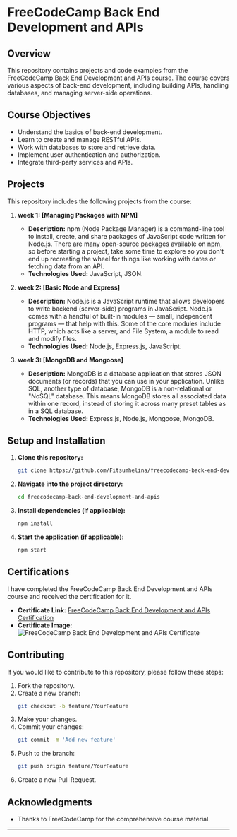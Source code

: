 

# FreeCodeCamp Back End Development and APIs

## Overview

This repository contains projects and code examples from the FreeCodeCamp Back End Development and APIs course. The course covers various aspects of back-end development, including building APIs, handling databases, and managing server-side operations.

## Course Objectives

- Understand the basics of back-end development.
- Learn to create and manage RESTful APIs.
- Work with databases to store and retrieve data.
- Implement user authentication and authorization.
- Integrate third-party services and APIs.

## Projects

This repository includes the following projects from the course:

1. **week 1: [Managing Packages with NPM]**
   - **Description:** npm (Node Package Manager) is a command-line tool to install, create, and share packages of JavaScript code written for Node.js. There are many open-source packages available on npm, so before starting a project, take some time to explore so you don't end up recreating the wheel for things like working with dates or fetching data from an API.
   - **Technologies Used:** JavaScript, JSON.

2. **week 2: [Basic Node and Express]**
   - **Description:** Node.js is a JavaScript runtime that allows developers to write backend (server-side) programs in JavaScript. Node.js comes with a handful of built-in modules — small, independent programs — that help with this. Some of the core modules include HTTP, which acts like a server, and File System, a module to read and modify files.
   - **Technologies Used:** Node.js, Express.js, JavaScript.

3. **week 3: [MongoDB and Mongoose]**
   - **Description:** MongoDB is a database application that stores JSON documents (or records) that you can use in your application. Unlike SQL, another type of database, MongoDB is a non-relational or "NoSQL" database. This means MongoDB stores all associated data within one record, instead of storing it across many preset tables as in a SQL database.
   - **Technologies Used:** Express.js, Node.js, Mongoose, MongoDB.

## Setup and Installation

1. **Clone this repository:**
   ```bash
   git clone https://github.com/Fitsumhelina/freecodecamp-back-end-development-and-apis.git
   ```
2. **Navigate into the project directory:**
   ```bash
   cd freecodecamp-back-end-development-and-apis
   ```
3. **Install dependencies (if applicable):**
   ```bash
   npm install
   ```
4. **Start the application (if applicable):**
   ```bash
   npm start
   ```

## Certifications

I have completed the FreeCodeCamp Back End Development and APIs course and received the certification for it.

- **Certificate Link:** [FreeCodeCamp Back End Development and APIs Certification](https://www.freecodecamp.org/certification/fitsumhelina/back-end-development-and-apis)
- **Certificate Image:**
   ![FreeCodeCamp Back End Development and APIs Certificate](./../../Documents/cerifiacte/Screenshot%202024-09-06%20010226.png)

## Contributing

If you would like to contribute to this repository, please follow these steps:

1. Fork the repository.
2. Create a new branch:
   ```bash
   git checkout -b feature/YourFeature
   ```
3. Make your changes.
4. Commit your changes:
   ```bash
   git commit -m 'Add new feature'
   ```
5. Push to the branch:
   ```bash
   git push origin feature/YourFeature
   ```
6. Create a new Pull Request.

## Acknowledgments

- Thanks to FreeCodeCamp for the comprehensive course material.

---
